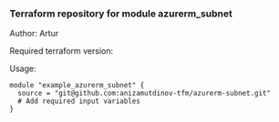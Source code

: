 ### Terraform repository for module azurerm_subnet

Author: Artur

Required terraform version: 

Usage:
```
module "example_azurerm_subnet" {
  source = "git@github.com:anizamutdinov-tfm/azurerm-subnet.git"
  # Add required input variables
}
```